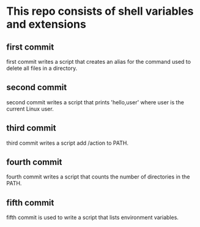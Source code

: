 # This repo consists of shell variables and extensions

## first commit
first commit writes a script that creates an alias for the command used to delete all files in a directory.

## second commit
second commit writes a script that prints 'hello,user' where user is the current Linux user.

## third commit
third commit writes a script add /action to PATH.

## fourth commit
fourth commit writes a script that counts the number of directories in the PATH.

## fifth commit
fifth commit is used to write a script that lists environment variables.
